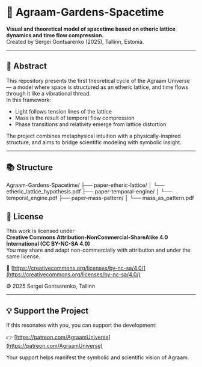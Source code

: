# 🌌 Agraam-Gardens-Spacetime

**Visual and theoretical model of spacetime based on etheric lattice dynamics and time flow compression.**  
Created by Sergei Gontsarenko (2025), Tallinn, Estonia.

---

## 📖 Abstract

This repository presents the first theoretical cycle of the Agraam Universe — a model where space is structured as an etheric lattice, and time flows through it like a vibrational thread.  
In this framework:

- Light follows tension lines of the lattice  
- Mass is the result of temporal flow compression  
- Phase transitions and relativity emerge from lattice distortion

The project combines metaphysical intuition with a physically-inspired structure, and aims to bridge scientific modeling with symbolic insight.

---

## 📚 Structure

Agraam-Gardens-Spacetime/
├── paper-etheric-lattice/
│ └── etheric_lattice_hypothesis.pdf
├── paper-temporal-engine/
│ └── temporal_engine.pdf
├── paper-mass-pattern/
│ └── mass_as_pattern.pdf


## 🧭 License

This work is licensed under  
**Creative Commons Attribution-NonCommercial-ShareAlike 4.0 International (CC BY-NC-SA 4.0)**  
You may share and adapt non-commercially with attribution and under the same license.

🔗 [https://creativecommons.org/licenses/by-nc-sa/4.0/](https://creativecommons.org/licenses/by-nc-sa/4.0/)

© 2025 Sergei Gontsarenko, Tallinn

---

## 💡 Support the Project

If this resonates with you, you can support the development:

👉 [https://patreon.com/AgraamUniverse](https://patreon.com/AgraamUniverse)

Your support helps manifest the symbolic and scientific vision of Agraam.

